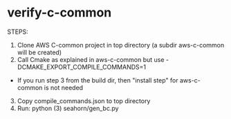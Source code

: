 # verify-c-common


STEPS:

1. Clone AWS C-common project in top directory (a subdir aws-c-common will be created)
2. Call Cmake as explained in aws-c-common but use -DCMAKE_EXPORT_COMPILE_COMMANDS=1
  * If you run step 3 from the build dir, then "install step" for aws-c-common is not needed
3. Copy compile_commands.json to top directory
4. Run: python (3) seahorn/gen_bc.py

